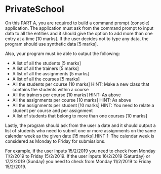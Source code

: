 # PrivateSchool

On this PART A, you are required to build a command prompt (console) application.
The application must ask from the command prompt to input data to all the entities
and it should give the option to add more than one entry at a time [10 marks].
If the user decides not to type any data, the program should use synthetic data [5
marks].

Also, your program must be able to output the following:
* A list of all the students [5 marks]
* A list of all the trainers [5 marks]
* A list of all the assignments [5 marks]
* A list of all the courses [5 marks]
* All the students per course [10 marks]
HINT: Make a new class that contains the students within a course
* All the trainers per course [10 marks]
HINT: As above
* All the assignments per course [10 marks]
HINT: As above
* All the assignments per student [10 marks]
HINT: You need to relate a student per course and per assignment
* A list of students that belong to more than one courses [10 marks]

Lastly, the program should ask from the user a date and it should output a list of
students who need to submit one or more assignments on the same calendar week
as the given date [15 marks].HINT 1: The calendar week is considered as Monday to Friday for submissions. 

For example, if the user inputs 15/2/2019 you need to check from Monday 11/2/2019
to Friday 15/2/2019.
If the user inputs 16/2/2019 (Saturday) or 17/2/2019 (Sunday) you need to check
from Monday 11/2/2019 to Friday 15/2/2019.
